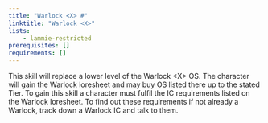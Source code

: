 ```yaml
---
title: "Warlock <X> #"
linktitle: "Warlock <X>"
lists:
    - lammie-restricted
prerequisites: []
requirements: []
---
```

This skill will replace a lower level of the Warlock \<X> OS. The character will gain the Warlock loresheet and may buy OS listed there up to the stated Tier. To gain this skill a character must fulfil the IC requirements listed on the Warlock loresheet. To find out these requirements if not already a Warlock, track down a Warlock IC and talk to them.